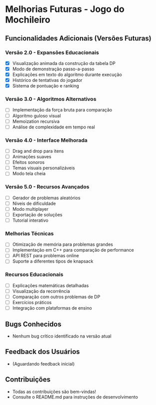 # Melhorias Futuras - Jogo do Mochileiro

## Funcionalidades Adicionais (Versões Futuras)

### Versão 2.0 - Expansões Educacionais
- [x] Visualização animada da construção da tabela DP
- [x] Modo de demonstração passo-a-passo
- [x] Explicações em texto do algoritmo durante execução
- [x] Histórico de tentativas do jogador
- [x] Sistema de pontuação e ranking

### Versão 3.0 - Algoritmos Alternativos
- [ ] Implementação da força bruta para comparação
- [ ] Algoritmo guloso visual
- [ ] Memoization recursiva
- [ ] Análise de complexidade em tempo real

### Versão 4.0 - Interface Melhorada
- [ ] Drag and drop para itens
- [ ] Animações suaves
- [ ] Efeitos sonoros
- [ ] Temas visuais personalizáveis
- [ ] Modo tela cheia

### Versão 5.0 - Recursos Avançados
- [ ] Gerador de problemas aleatórios
- [ ] Níveis de dificuldade
- [ ] Modo multiplayer
- [ ] Exportação de soluções
- [ ] Tutorial interativo

### Melhorias Técnicas
- [ ] Otimização de memória para problemas grandes
- [ ] Implementação em C++ para comparação de performance
- [ ] API REST para problemas online
- [ ] Suporte a diferentes tipos de knapsack

### Recursos Educacionais
- [ ] Explicações matemáticas detalhadas
- [ ] Visualização da recorrência
- [ ] Comparação com outros problemas de DP
- [ ] Exercícios práticos
- [ ] Integração com plataformas de ensino

## Bugs Conhecidos
- Nenhum bug crítico identificado na versão atual

## Feedback dos Usuários
- (Aguardando feedback inicial)

## Contribuições
- Todas as contribuições são bem-vindas!
- Consulte o README.md para instruções de desenvolvimento
